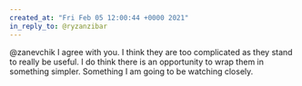 ```yaml
---
created_at: "Fri Feb 05 12:00:44 +0000 2021"
in_reply_to: @ryzanzibar
---
```


@zanevchik I agree with you. I think they are too complicated as they stand to really be useful. I do think there is an opportunity to wrap them in something simpler. Something I am going to be watching closely.